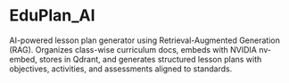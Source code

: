 # EduPlan_AI
AI-powered lesson plan generator using Retrieval-Augmented Generation (RAG). Organizes class-wise curriculum docs, embeds with NVIDIA nv-embed, stores in Qdrant, and generates structured lesson plans with objectives, activities, and assessments aligned to standards.
